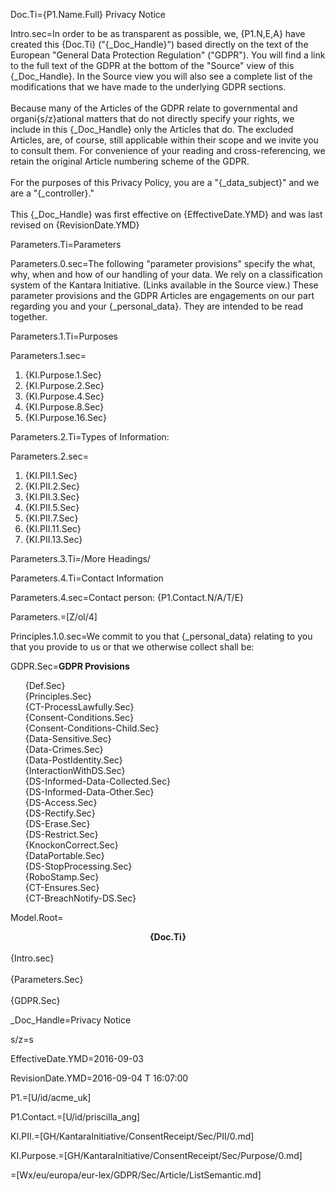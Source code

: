 Doc.Ti={P1.Name.Full} Privacy Notice

Intro.sec=In order to be as transparent as possible, we, {P1.N,E,A} have created this {Doc.Ti} ("{_Doc_Handle}") based directly on the text of the European "General Data Protection Regulation" ("GDPR").  You will find a link to the full text of the GDPR at the bottom of the "Source" view of this {_Doc_Handle}.  In the Source view you will also see a complete list of the modifications that we have made to the underlying GDPR sections. <br> <br> Because many of the Articles of the GDPR relate to governmental and organi{s/z}ational matters that do not directly specify your rights, we include in this {_Doc_Handle} only the Articles that do.  The excluded Articles, are, of course, still applicable within their scope and we invite you to consult them. For convenience of your reading and cross-referencing, we retain the original Article numbering scheme of the GDPR.<br><br>For the purposes of this Privacy Policy, you are a "{_data_subject}" and we are a "{_controller}." <br><br>This {_Doc_Handle} was first effective on {EffectiveDate.YMD} and was last revised on {RevisionDate.YMD} 

Parameters.Ti=Parameters

Parameters.0.sec=The following "parameter provisions" specify the what, why, when and how of our handling of your data.  We rely on a classification system of the Kantara Initiative. (Links available in the Source view.) These parameter provisions and the GDPR Articles are  engagements on our part regarding you and your {_personal_data}.  They are intended to be read together. 

Parameters.1.Ti=Purposes

Parameters.1.sec=<ol><li>{KI.Purpose.1.Sec}<li>{KI.Purpose.2.Sec}<li>{KI.Purpose.4.Sec}<li>{KI.Purpose.8.Sec}<li>{KI.Purpose.16.Sec}</ol>

Parameters.2.Ti=Types of Information:

Parameters.2.sec=<ol><li>{KI.PII.1.Sec}<li>{KI.PII.2.Sec}<li>{KI.PII.3.Sec}<li>{KI.PII.5.Sec}<li>{KI.PII.7.Sec}<li>{KI.PII.11.Sec}<li>{KI.PII.13.Sec}</ol>

Parameters.3.Ti=/More Headings/

Parameters.4.Ti=Contact Information

Parameters.4.sec=Contact person:  {P1.Contact.N/A/T/E}

Parameters.=[Z/ol/4]

Principles.1.0.sec=We commit to you that {_personal_data} relating to you that you provide to us or that we otherwise collect shall be:

GDPR.Sec=<b>GDPR Provisions</b><ul type="none"><li>{Def.Sec}</li><li>{Principles.Sec}</li><li>{CT-ProcessLawfully.Sec}</li><li>{Consent-Conditions.Sec}</li><li>{Consent-Conditions-Child.Sec}</li><li>{Data-Sensitive.Sec}</li><li>{Data-Crimes.Sec}</li><li>{Data-PostIdentity.Sec}</li><li>{InteractionWithDS.Sec}</li><li>{DS-Informed-Data-Collected.Sec}</li><li>{DS-Informed-Data-Other.Sec}</li><li>{DS-Access.Sec}</li><li>{DS-Rectify.Sec}</li><li>{DS-Erase.Sec}</li><li>{DS-Restrict.Sec}</li><li>{KnockonCorrect.Sec}</li><li>{DataPortable.Sec}</li><li>{DS-StopProcessing.Sec}</li><li>{RoboStamp.Sec}</li><li>{CT-Ensures.Sec}</li><li>{CT-BreachNotify-DS.Sec}</li></ul>

Model.Root=<b><center>{Doc.Ti}</center></b><br>{Intro.sec}<br><br>{Parameters.Sec}<br><br>{GDPR.Sec}


_Doc_Handle=Privacy Notice

s/z=s

EffectiveDate.YMD=2016-09-03

RevisionDate.YMD=2016-09-04 T 16:07:00

P1.=[U/id/acme_uk]

P1.Contact.=[U/id/priscilla_ang]

KI.PII.=[GH/KantaraInitiative/ConsentReceipt/Sec/PII/0.md]

KI.Purpose.=[GH/KantaraInitiative/ConsentReceipt/Sec/Purpose/0.md]

=[Wx/eu/europa/eur-lex/GDPR/Sec/Article/ListSemantic.md]